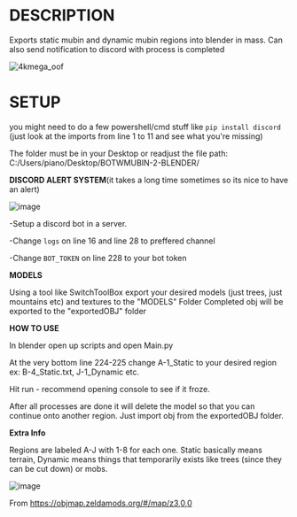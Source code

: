 # DESCRIPTION

Exports static mubin and dynamic mubin regions into blender in mass. Can also send notification to discord with process is completed

![4kmega_oof](https://github.com/PianoPsychopath/Botw-Mubin-to-Blender/assets/136649946/9f02a341-f3e3-47a2-b49b-0fffdebb4db8)


# SETUP

you might need to do a few powershell/cmd stuff like ```pip install discord```  (just look at the imports from line 1 to 11 and see what you're missing)

The folder must be in your Desktop or readjust the file path:
C:/Users/piano/Desktop/BOTWMUBIN-2-BLENDER/

**DISCORD ALERT SYSTEM**(it takes a long time sometimes so its nice to have an alert)

![image](https://github.com/PianoPsychopath/Botw-Mubin-to-Blender/assets/136649946/6b964037-a29c-418e-a1f8-4405d95ae046)

-Setup a discord bot in a server.

-Change ```logs``` on line 16 and line 28 to preffered channel

-Change ```BOT_TOKEN``` on line 228 to your bot token

**MODELS**

Using a tool like SwitchToolBox export your desired models (just trees, just mountains etc) and textures to the "MODELS" Folder
Completed obj will be exported to the "exportedOBJ" folder

**HOW TO USE**

In blender open up scripts and open Main.py

At the very bottom line 224-225 change A-1_Static to your desired region ex: B-4_Static.txt, J-1_Dynamic etc.

Hit run - recommend opening console to see if it froze.

After all processes are done it will delete the model so that you can continue onto another region. Just import obj from the exportedOBJ folder.

**Extra Info**

Regions are labeled A-J with 1-8 for each one. Static basically means terrain, Dynamic means things that temporarily exists like trees (since they can be cut down) or mobs.


![image](https://github.com/PianoPsychopath/Botw-Mubin-to-Blender/assets/136649946/e710fa4b-62e2-4de9-8d7b-e603498f6eba)



From 
https://objmap.zeldamods.org/#/map/z3,0,0


